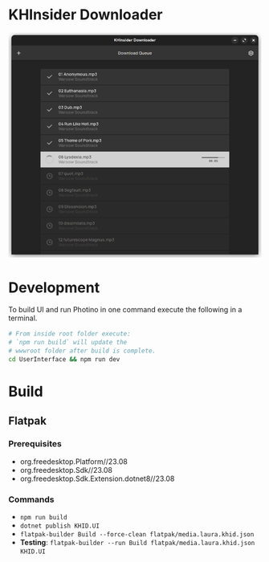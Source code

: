 # KHInsider Downloader
![](docs/screenshot.png)

# Development
To build UI and run Photino in one command execute the following in a terminal.

```sh
# From inside root folder execute:
# `npm run build` will update the
# wwwroot folder after build is complete. 
cd UserInterface && npm run dev
```

# Build
## Flatpak
### Prerequisites
- org.freedesktop.Platform//23.08
- org.freedesktop.Sdk//23.08
- org.freedesktop.Sdk.Extension.dotnet8//23.08

### Commands
- ``npm run build``
- ``dotnet publish KHID.UI``
- ``flatpak-builder Build --force-clean flatpak/media.laura.khid.json``
- **Testing**: ``flatpak-builder --run Build flatpak/media.laura.khid.json KHID.UI``